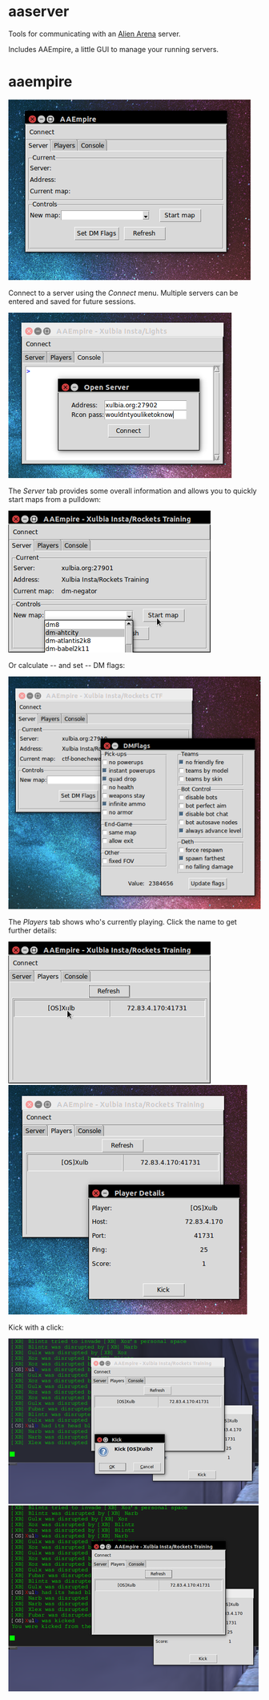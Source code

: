 aaserver
========
Tools for communicating with an [Alien Arena](http://red.planetarena.org) server.

Includes AAEmpire, a little GUI to manage your running servers.

aaempire
========

![main window](doc/mainwindow.png)

Connect to a server using the *Connect* menu. Multiple servers can be entered and saved for future sessions.

![open server](doc/open-server.png)

The *Server* tab provides some overall information and allows you to quickly start maps from a pulldown:

![start map select](doc/startmap.png)

Or calculate -- and set -- DM flags:

![dmflags window](doc/dmflags.png)

The *Players* tab shows who's currently playing. Click the name to get further details:

![players tab](doc/playertab.png)
![player detail](doc/player-details.png)

Kick with a click:

![kick xulb before](doc/kick-xulb-before.png) ![kick xulb after](doc/kick-xulb-after.png)
